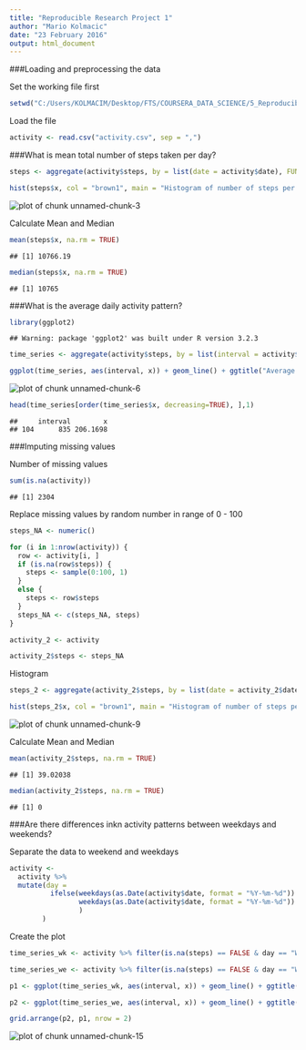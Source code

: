 ```yaml
---
title: "Reproducible Research Project 1"
author: "Mario Kolmacic"
date: "23 February 2016"
output: html_document
---
```


###Loading and preprocessing the data

Set the working file first

```r
setwd("C:/Users/KOLMACIM/Desktop/FTS/COURSERA_DATA_SCIENCE/5_Reproducible_Research/1_Week")
```

Load the file

```r
activity <- read.csv("activity.csv", sep = ",")
```

###What is mean total number of steps taken per day?


```r
steps <- aggregate(activity$steps, by = list(date = activity$date), FUN = sum)

hist(steps$x, col = "brown1", main = "Histogram of number of steps per day", xlab = "Day")
```

![plot of chunk unnamed-chunk-3](figure/unnamed-chunk-3-1.png)

Calculate Mean and Median

```r
mean(steps$x, na.rm = TRUE)
```

```
## [1] 10766.19
```


```r
median(steps$x, na.rm = TRUE)
```

```
## [1] 10765
```

###What is the average daily activity pattern?


```r
library(ggplot2)
```

```
## Warning: package 'ggplot2' was built under R version 3.2.3
```

```r
time_series <- aggregate(activity$steps, by = list(interval = activity$interval), FUN = mean, na.rm=TRUE)

ggplot(time_series, aes(interval, x)) + geom_line() + ggtitle("Average steps per interval") + xlab("Interval") + ylab("Average Steps")
```

![plot of chunk unnamed-chunk-6](figure/unnamed-chunk-6-1.png)

```r
head(time_series[order(time_series$x, decreasing=TRUE), ],1)
```

```
##     interval        x
## 104      835 206.1698
```

###Imputing missing values

Number of missing values

```r
sum(is.na(activity))
```

```
## [1] 2304
```

Replace missing values by random number in range of 0 - 100


```r
steps_NA <- numeric()

for (i in 1:nrow(activity)) {
  row <- activity[i, ]
  if (is.na(row$steps)) {
    steps <- sample(0:100, 1)
  }
  else {
    steps <- row$steps
  }
  steps_NA <- c(steps_NA, steps)
}

activity_2 <- activity

activity_2$steps <- steps_NA
```


Histogram

```r
steps_2 <- aggregate(activity_2$steps, by = list(date = activity_2$date), FUN = sum)

hist(steps_2$x, col = "brown1", main = "Histogram of number of steps per day", xlab = "Day")
```

![plot of chunk unnamed-chunk-9](figure/unnamed-chunk-9-1.png)

Calculate Mean and Median

```r
mean(activity_2$steps, na.rm = TRUE)
```

```
## [1] 39.02038
```


```r
median(activity_2$steps, na.rm = TRUE)
```

```
## [1] 0
```

###Are there differences inkn activity patterns between weekdays and weekends?



Separate the data to weekend and weekdays

```r
activity <- 
  activity %>% 
  mutate(day =
          ifelse(weekdays(as.Date(activity$date, format = "%Y-%m-%d")) == "Saturday" | 
                 weekdays(as.Date(activity$date, format = "%Y-%m-%d")) == "Sunday", "Weekend", "Weekdays"
                 )
        )
```




Create the plot

```r
time_series_wk <- activity %>% filter(is.na(steps) == FALSE & day == "Weekdays") %>% group_by(interval) %>% summarise(x = mean(steps))

time_series_we <- activity %>% filter(is.na(steps) == FALSE & day == "Weekend") %>% group_by(interval) %>% summarise(x = mean(steps))

p1 <- ggplot(time_series_wk, aes(interval, x)) + geom_line() + ggtitle("Weekdays") + xlab("Interval") + ylab("Number of Steps") + ylim(0, 250)

p2 <- ggplot(time_series_we, aes(interval, x)) + geom_line() + ggtitle("Weekend") + xlab("Interval") + ylab("Number of Steps") + ylim(0, 250)

grid.arrange(p2, p1, nrow = 2)
```

![plot of chunk unnamed-chunk-15](figure/unnamed-chunk-15-1.png)
